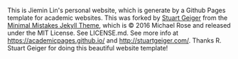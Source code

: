 This is Jiemin Lin's personal website, which is generate by a Github Pages template for academic websites.
This was forked by [Stuart Geiger](https://github.com/staeiou) from the [Minimal Mistakes Jekyll Theme](https://mmistakes.github.io/minimal-mistakes/), which is © 2016 Michael Rose and released under the MIT License. See LICENSE.md.
See more info at https://academicpages.github.io/ and http://stuartgeiger.com/.
Thanks R. Stuart Geiger for doing this beautiful website template!
